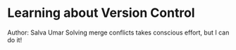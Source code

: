 # Learning about Version Control
Author: Salva Umar
Solving merge conflicts takes conscious effort, but I can do it!
